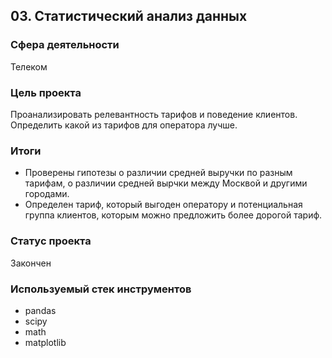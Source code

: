 ## 03. Статистический анализ данных

### Сфера деятельности 

Телеком

### Цель проекта

Проанализировать релевантность тарифов и поведение клиентов. Определить какой из тарифов для оператора лучше.

### Итоги

- Проверены гипотезы о различии средней выручки по разным тарифам, о различии средней вырчки между Москвой и другими городами.
- Определен тариф, который выгоден оператору и потенциальная группа клиентов, которым можно предложить более дорогой тариф.

### Статус проекта
Закончен

### Используемый стек инструментов

- pandas
- scipy
- math
- matplotlib
